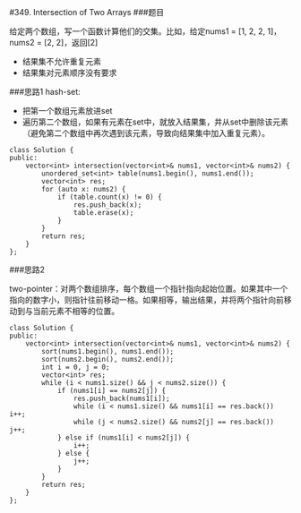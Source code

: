 #349. Intersection of Two Arrays
###题目

给定两个数组，写一个函数计算他们的交集。比如，给定nums1 = [1, 2, 2, 1]，nums2 = [2, 2]，返回[2]
 - 结果集不允许重复元素
 - 结果集对元素顺序没有要求

###思路1
hash-set:

 - 把第一个数组元素放进set
 - 遍历第二个数组，如果有元素在set中，就放入结果集，并从set中删除该元素（避免第二个数组中再次遇到该元素，导致向结果集中加入重复元素）。
 
```
class Solution {
public:
    vector<int> intersection(vector<int>& nums1, vector<int>& nums2) {
        unordered_set<int> table(nums1.begin(), nums1.end());
        vector<int> res;
        for (auto x: nums2) {
            if (table.count(x) != 0) {
                res.push_back(x);
                table.erase(x);
            }
        }
        return res;
    }
};
```

###思路2

two-pointer：对两个数组排序，每个数组一个指针指向起始位置。如果其中一个指向的数字小，则指针往前移动一格。如果相等，输出结果，并将两个指针向前移动到与当前元素不相等的位置。

```
class Solution {
public:
    vector<int> intersection(vector<int>& nums1, vector<int>& nums2) {
        sort(nums1.begin(), nums1.end());
        sort(nums2.begin(), nums2.end());
        int i = 0, j = 0;
        vector<int> res;
        while (i < nums1.size() && j < nums2.size()) {
            if (nums1[i] == nums2[j]) {
                res.push_back(nums1[i]);
                while (i < nums1.size() && nums1[i] == res.back()) i++;
                while (j < nums2.size() && nums2[j] == res.back()) j++;
            } else if (nums1[i] < nums2[j]) {
                i++;
            } else {
                j++;
            }
        }
        return res;
    }
};
```
